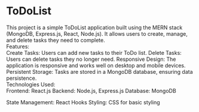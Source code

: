 # ToDoList


This project is a simple ToDoList application built using the MERN stack (MongoDB, Express.js, React, Node.js). It allows users to create, manage, and delete tasks they need to complete.
<br>
Features:
<br>
Create Tasks: Users can add new tasks to their ToDo list.
Delete Tasks: Users can delete tasks they no longer need.
Responsive Design: The application is responsive and works well on desktop and mobile devices.
Persistent Storage: Tasks are stored in a MongoDB database, ensuring data persistence.
<br>
Technologies Used:
<br>
Frontend: React.js
Backend: Node.js, Express.js
Database: MongoDB

State Management: React Hooks
Styling: CSS for basic styling
